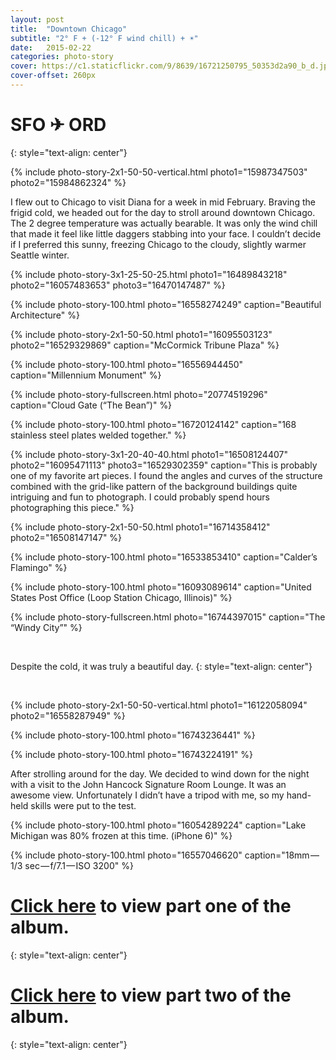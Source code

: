 ```yaml
---
layout: post
title:  "Downtown Chicago"
subtitle: "2° F + (-12° F wind chill) + ☀"
date:   2015-02-22
categories: photo-story
cover: https://c1.staticflickr.com/9/8639/16721250795_50353d2a90_b_d.jpg
cover-offset: 260px
---
```

SFO ✈ ORD
=
{: style="text-align: center"}

{% include photo-story-2x1-50-50-vertical.html photo1="15987347503" photo2="15984862324" %}

<div class="img-section-spacer"></div>

I flew out to Chicago to visit Diana for a week in mid February. Braving the frigid cold, we headed out for the day to stroll around downtown Chicago. The 2 degree temperature was actually bearable. It was only the wind chill that made it feel like little daggers stabbing into your face. I couldn’t decide if I preferred this sunny, freezing Chicago to the cloudy, slightly warmer Seattle winter.

{% include photo-story-3x1-25-50-25.html photo1="16489843218" photo2="16057483653" photo3="16470147487" %}

<div class="img-section-spacer"></div>

<!-- INSERT VIDEO -->


{% include photo-story-100.html photo="16558274249" caption="Beautiful Architecture" %}

{% include photo-story-2x1-50-50.html photo1="16095503123" photo2="16529329869" caption="McCormick Tribune Plaza" %}

{% include photo-story-100.html photo="16556944450" caption="Millennium Monument" %}

{% include photo-story-fullscreen.html photo="20774519296" caption="Cloud Gate (“The Bean”)" %}

{% include photo-story-100.html photo="16720124142" caption="168 stainless steel plates welded together." %}

<div class="img-section-divider"></div>

{% include photo-story-3x1-20-40-40.html photo1="16508124407" photo2="16095471113" photo3="16529302359" caption="This is probably one of my favorite art pieces. I found the angles and curves of the structure combined with the grid-like pattern of the background buildings quite intriguing and fun to photograph. I could probably spend hours photographing this piece." %}

{% include photo-story-2x1-50-50.html photo1="16714358412" photo2="16508147147" %}

<div class="img-section-spacer"></div>

{% include photo-story-100.html photo="16533853410" caption="Calder’s Flamingo" %}

<div class="img-section-divider"></div>

{% include photo-story-100.html photo="16093089614" caption="United States Post Office (Loop Station Chicago, Illinois)" %}

{% include photo-story-fullscreen.html photo="16744397015" caption="The “Windy City”" %}

<br>

Despite the cold, it was truly a beautiful day.
{: style="text-align: center"}

<br>

{% include photo-story-2x1-50-50-vertical.html photo1="16122058094" photo2="16558287949" %}

<div class="img-section-spacer"></div>

{% include photo-story-100.html photo="16743236441" %}

<div class="img-section-spacer"></div>

{% include photo-story-100.html photo="16743224191" %}

<div class="img-section-divider"></div>

After strolling around for the day. We decided to wind down for the night with a visit to the John Hancock Signature Room Lounge. It was an awesome view. Unfortunately I didn’t have a tripod with me, so my hand-held skills were put to the test.

<div class="img-section-spacer"></div>

{% include photo-story-100.html photo="16054289224" caption="Lake Michigan was 80% frozen at this time. (iPhone 6)" %}

{% include photo-story-100.html photo="16557046620" caption="18mm — 1/3 sec — f/7.1 — ISO 3200" %}

<div class="img-section-divider"></div>

[Click here](https://www.flickr.com/photos/wyattlam/sets/72157650706049847) to view part one of the album.
====
{: style="text-align: center"}

[Click here](https://www.flickr.com/photos/wyattlam/sets/72157650761122847) to view part two of the album.
====
{: style="text-align: center"}


<br>